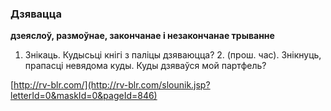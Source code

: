 ### Дзявацца
**дзеяслоў, размоўнае, закончанае і незакончанае трыванне**

1. Знікаць. Кудысьці кнігі з паліцы дзяваюцца? 2. (прош. час). Знікнуць, прапасці невядома куды. Куды дзяваўся мой партфель?

<a rel="author">[http://rv-blr.com/](http://rv-blr.com/slounik.jsp?letterId=0&maskId=0&pageId=846)</a>
